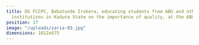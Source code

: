 ```yaml
---
title: DG FCCPC, Babatunde Irukera, educating students from ABU and other Tertiary
  institutions in Kaduna State on the importance of quality, at the ABU Campus.
position: 17
image: "/uploads/zaria-03.jpg"
dimensions: 1012x675
---
```


